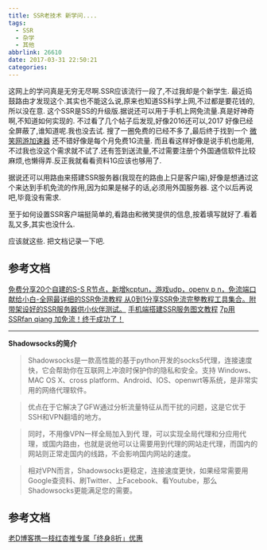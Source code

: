 ```yaml
---
title: SSR老技术 新学问....
tags:
  - SSR
  - 杂学
  - 其他
abbrlink: 26610
date: 2017-03-31 22:50:21
categories:
---
```


这网上的学问真是无穷无尽啊.SSR应该流行一段了,不过我却是个新学生.
最近捣鼓路由才发现这个.其实也不能这么说,原来也知道SS科学上网,不过都是要花钱的,所以没在意.
这个SSR是SS的升级版.据说还可以用于手机上网免流量.真是好神奇啊,不知道如何实现的.
不过看了几个帖子后发现,好像2016还可以,2017 好像已经全屏蔽了,谁知道呢.我也没去试.
搜了一圈免费的已经不多了,最后终于找到一个 [微笑网游加速器](https://www.wxtizi.com/auth/register?code=Ox5ZNelv0Qlhj6wuh5NTT3zFh3EO3rZG) 还不错好像是每个月免费1G流量.
而且看这样好像是说手机也能用,不过我也没这个需求就不试了.还有签到送流量,不过需要注册个外国通信软件比较麻烦,也懒得弄.反正我就看看资料1G应该也够用了.

据说还可以用路由来搭建SSR服务器(我现在的路由上只是客户端),好像是想通过这个来达到手机免流的作用,因为如果是梯子的话,必须用外国服务器.
这个以后再说吧,毕竟没有需求.

至于如何设置SSR客户端挺简单的,看路由和微笑提供的信息,按着填写就好了.看着乱又多,其实也没什么.

应该就这些. 把文档记录一下吧.

## 参考文档
[免费分享20个自建的S-S R节点，新增kcptun，游戏udp，openv p n，免流端口](http://www.right.com.cn/fORUM/forum.php?mod=viewthread&tid=196324&highlight=SS)
[献给小白-全网最详细的SSR免流教程 ](http://www.right.com.cn/forum/thread-205128-1-1.html)
[从0到1分享SSR免流完整教程工具集合。附带架设好的SSR服务器供小伙伴测试。](http://www.right.com.cn/forum/forum.php?mod=viewthread&tid=191511&fromguid=hot)
[手机端搭建SSR服务图文教程](http://www.jianshu.com/p/6d8e347a8ddd)
[7p用SSRfan qiang 加免流！终于成功了！](http://bbs.feng.com/read-htm-tid-10962319.html)


-------

**Shadowsocks的简介**
>Shadowsocks是一款高性能的基于python开发的socks5代理，连接速度快，它会帮助你在互联网上冲浪时保护你的隐私和安全。支持 Windows、MAC OS X、cross platform、Android、IOS、openwrt等系统，是非常实用的网络代理软件。

>优点在于它解决了GFW通过分析流量特征从而干扰的问题，这是它优于SSH和VPN翻墙的地方。

>同时，不用像VPN一样全局加入到代 理，可以实现全局代理和分应用代理，或国内路由，也就是说他可以让需要用到代理的网站走代理，而国内的网站则正常走国内的线路，不会影响国内网站的速度。

>相对VPN而言，Shadowsocks更稳定，连接速度更快，如果经常需要用Google查资料、刷Twitter、上Facebook、看Youtube，那么Shadowsocks更能满足您的需要。


## 参考文档
[老D博客携一枝红杏推专属「终身8折」优惠](https://laod.cn/black-technology/yizhihongxing-dazhe.html)
